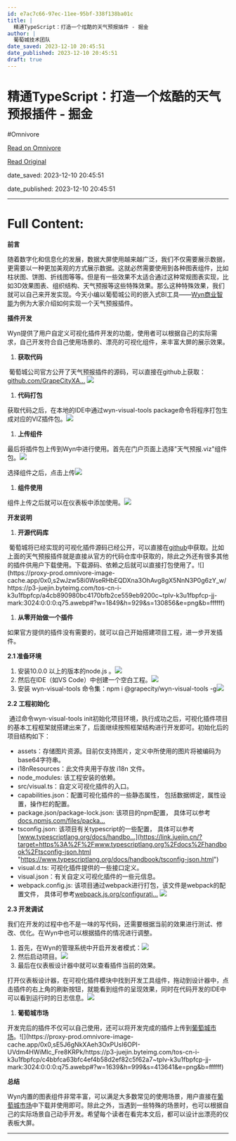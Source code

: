 ```yaml
---
id: e7ac7c66-97ec-11ee-95bf-338f138ba01c
title: |
  精通TypeScript：打造一个炫酷的天气预报插件 - 掘金
author: |
  葡萄城技术团队
date_saved: 2023-12-10 20:45:51
date_published: 2023-12-10 20:45:51
draft: true
---
```


# 精通TypeScript：打造一个炫酷的天气预报插件 - 掘金
#Omnivore

[Read on Omnivore](https://omnivore.app/me/type-script-18c5785a2bb)

[Read Original](https://juejin.cn/post/7310787455111168035)

date_saved: 2023-12-10 20:45:51

date_published: 2023-12-10 20:45:51

--- 

# Full Content: 

**前言**

​ 随着数字化和信息化的发展，数据大屏使用越来越广泛，我们不仅需要展示数据，更需要以一种更加美观的方式展示数据。这就必然需要使用到各种图表组件，比如柱状图、饼图、折线图等等。但是有一些效果不太适合通过这种常规图表实现，比如3D效果图表、组织结构、天气预报等这些特殊效果。那么这种特殊效果，我们就可以自己来开发实现。今天小编以葡萄城公司的嵌入式BI工具——[Wyn商业智能](https://link.juejin.cn/?target=https%3A%2F%2Fwww.grapecity.com.cn%2Fsolutions%2Fwyn "https://www.grapecity.com.cn/solutions/wyn")为例为大家介绍如何实现一个天气预报插件。

**插件开发**

​ Wyn提供了用户自定义可视化插件开发的功能，使用者可以根据自己的实际需求，自己开发符合自己使用场景的、漂亮的可视化组件，来丰富大屏的展示效果。

1. **获取代码**

​ 葡萄城公司官方公开了天气预报插件的源码，可以直接在github上获取：[github.com/GrapeCityXA…](https://link.juejin.cn/?target=https%3A%2F%2Fgithub.com%2FGrapeCityXA%2FWyn-Custom-Visual%2Ftree%2Fmain%2F%255B%25E5%25A4%25A9%25E6%25B0%2594%25E9%25A2%2584%25E6%258A%25A5%255D%28https%3A%2F%2Fgithub.com%2FGrapeCityXA%2FWyn-Custom-Visual%2Ftree%2Fmain%2F%25E5%25A4%25A9%25E6%25B0%2594%25E9%25A2%2584%25E6%258A%25A5%29 "https://github.com/GrapeCityXA/Wyn-Custom-Visual/tree/main/%5B%E5%A4%A9%E6%B0%94%E9%A2%84%E6%8A%A5%5D(https://github.com/GrapeCityXA/Wyn-Custom-Visual/tree/main/%E5%A4%A9%E6%B0%94%E9%A2%84%E6%8A%A5)") ![](https://proxy-prod.omnivore-image-cache.app/0x0,suJapCvdua8K-2-Z2alLOLcviw7SWvu1zswxu_By0O8Y/https://p3-juejin.byteimg.com/tos-cn-i-k3u1fbpfcp/96e8d86f37bf43359ed9deb7695afaae~tplv-k3u1fbpfcp-jj-mark:3024:0:0:0:q75.awebp#?w=1916&h=927&s=131797&e=png&b=fefefe)

1. **代码打包**

获取代码之后，在本地的IDE中通过wyn-visual-tools package命令将程序打包生成对应的VIZ插件包。![](https://proxy-prod.omnivore-image-cache.app/0x0,suZA4CITysq1VBDp8jupF1JT6oyCLq-QBIlWqJK_cGeQ/https://p3-juejin.byteimg.com/tos-cn-i-k3u1fbpfcp/44f5eff83108448db7d5dc076b5f391a~tplv-k3u1fbpfcp-jj-mark:3024:0:0:0:q75.awebp#?w=1917&h=1034&s=183750&e=png&b=191919)

1. **上传组件**

最后将插件包上传到Wyn中进行使用。首先在门户页面上选择"天气预报.viz"组件包。![](https://proxy-prod.omnivore-image-cache.app/0x0,shURBPWSKJjNJY-fokCa87yJeMQcnN46qX1UQa1faNos/https://p3-juejin.byteimg.com/tos-cn-i-k3u1fbpfcp/16395f056be3414aa60374de1a9bc641~tplv-k3u1fbpfcp-jj-mark:3024:0:0:0:q75.awebp#?w=1917&h=930&s=115233&e=png&b=fcfcfc)

选择组件之后，点击上传![](https://proxy-prod.omnivore-image-cache.app/0x0,si3q8pcj-JGWyX3uP3hZLG3HWjlce0DItdOlYjgeAK6A/https://p3-juejin.byteimg.com/tos-cn-i-k3u1fbpfcp/7a58269838504356b93ec8b2b926fa67~tplv-k3u1fbpfcp-jj-mark:3024:0:0:0:q75.awebp#?w=1846&h=932&s=62315&e=png&b=ecf1f5)

1. **组件使用**

组件上传之后就可以在仪表板中添加使用。![](https://proxy-prod.omnivore-image-cache.app/0x0,stbSWUq9TtG-HW0myUag2vOEqXSDxuTQbeyVNgq9pExo/https://p3-juejin.byteimg.com/tos-cn-i-k3u1fbpfcp/2b753cf13c5d4c54ae6f583f5dfe80cf~tplv-k3u1fbpfcp-jj-mark:3024:0:0:0:q75.awebp#?w=1920&h=932&s=222206&e=png&b=ebf0f4)

**开发说明**

1. **开源代码库**

​ 葡萄城将已经实现的可视化插件源码已经公开，可以直接在[github](https://link.juejin.cn/?target=https%3A%2F%2Fgithub.com%2FGrapeCityXA%2FWyn-Custom-Visual%2Ftree%2Fmain "https://github.com/GrapeCityXA/Wyn-Custom-Visual/tree/main")中获取。比如上面的天气预报插件就是直接从官方的代码仓库中获取的，除此之外还有很多其他的插件供用户下载使用。下载源码、依赖之后就可以直接打包使用了。![](https://proxy-prod.omnivore-image-cache.app/0x0,s2wJzw58i0WseRHbEQDXna3OhAvg8gX5NnN3P0g6zY_w/https://p3-juejin.byteimg.com/tos-cn-i-k3u1fbpfcp/a4cb890980bc4170bfb2ce559eb9200c~tplv-k3u1fbpfcp-jj-mark:3024:0:0:0:q75.awebp#?w=1849&h=929&s=130856&e=png&b=ffffff)

1. **从零开始做一个插件**

如果官方提供的插件没有需要的，就可以自己开始搭建项目工程，进一步开发插件。

**2.1 准备环境**

1. 安装10.0.0 以上的版本的node.js 。![](https://proxy-prod.omnivore-image-cache.app/0x0,sm7IUbqBO8ZnaH1qVsQexNcNB89jbtp7lQiLaO0XjlSY/https://p3-juejin.byteimg.com/tos-cn-i-k3u1fbpfcp/e82e7c4ade5a495abade2dfed36ae46b~tplv-k3u1fbpfcp-jj-mark:3024:0:0:0:q75.awebp#?w=978&h=508&s=19575&e=png&b=0c0c0c)
2. 然后在IDE（如VS Code）中创建一个空白工程。![](https://proxy-prod.omnivore-image-cache.app/0x0,sBF7FWNiWmvpyIrrLw1qsXYwtg-eDKDE1atSJEymsiac/https://p3-juejin.byteimg.com/tos-cn-i-k3u1fbpfcp/31b3e2e7c98f44c7b7054e3f9445a072~tplv-k3u1fbpfcp-jj-mark:3024:0:0:0:q75.awebp#?w=1919&h=1040&s=121493&e=png&b=1c1c1c)
3. 安装 wyn-visual-tools 命令集：npm i @grapecity/wyn-visual-tools -g![](https://proxy-prod.omnivore-image-cache.app/0x0,swyFsNu5Sv1ddH6yoysoX6EPSM8VjoG5p6B5ZICvFGTs/https://p3-juejin.byteimg.com/tos-cn-i-k3u1fbpfcp/bdc028a3492b448c9de8876ac02ebbbe~tplv-k3u1fbpfcp-jj-mark:3024:0:0:0:q75.awebp#?w=1913&h=1006&s=134293&e=png&b=1c1c1c)

**2.2 工程初始化**

​ 通过命令wyn-visual-tools init初始化项目环境，执行成功之后，可视化插件项目的基本工程框架就搭建出来了，后面继续按照框架结构进行开发即可。初始化后的项目结构如下：

* assets：存储图片资源。目前仅支持图片，定义中所使用的图片将被编码为base64字符串。
* i18nResources：此文件夹用于存放 i18n 文件。
* node\_modules: 该工程安装的依赖。
* src/visual.ts：自定义可视化插件的入口。
* capabilities.json：配置可视化插件的一些静态属性， 包括数据绑定，属性设置，操作栏的配置。
* package.json/package-lock.json: 该项目的npm配置， 具体可以参考[docs.npmjs.com/files/packa…](https://link.juejin.cn/?target=https%3A%2F%2Fdocs.npmjs.com%2Ffiles%2Fpackage.json "https://docs.npmjs.com/files/package.json")
* tsconfig.json: 该项目有关typescript的一些配置， 具体可以参考[www.typescriptlang.org/docs/handbo…](https://link.juejin.cn/?target=https%3A%2F%2Fwww.typescriptlang.org%2Fdocs%2Fhandbook%2Ftsconfig-json.html "https://www.typescriptlang.org/docs/handbook/tsconfig-json.html")
* visual.d.ts: 可视化插件提供的一些接口定义。
* visual.json：有关自定义可视化插件的一些元信息。
* webpack.config.js: 该项目通过webpack进行打包，该文件是webpack的配置文件， 具体可参考[webpack.js.org/configurati…](https://link.juejin.cn/?target=https%3A%2F%2Fwebpack.js.org%2Fconfiguration%2F "https://webpack.js.org/configuration/") ![](https://proxy-prod.omnivore-image-cache.app/0x0,s8n7PeZyqoNvvLfMbmquL9115jZQjeZ-O2D0GxaZ0YDY/https://p3-juejin.byteimg.com/tos-cn-i-k3u1fbpfcp/c0317f1b3f374983a7b86e7c6c1bc1c4~tplv-k3u1fbpfcp-jj-mark:3024:0:0:0:q75.awebp#?w=1919&h=1033&s=154736&e=png&b=191919)

**2.3 开发调试**

我们在开发的过程中也不是一味的写代码，还需要根据当前的效果进行测试、修改、优化。在Wyn中也可以根据插件的情况进行调整。

1. 首先，在Wyn的管理系统中开启开发者模式：![](https://proxy-prod.omnivore-image-cache.app/0x0,svr_SZjE5Tlq-7IiLrWmqbNrNPKbkePkjzqsoKBSoF_M/https://p3-juejin.byteimg.com/tos-cn-i-k3u1fbpfcp/4e49eadb92d94de489c34e64c22c2350~tplv-k3u1fbpfcp-jj-mark:3024:0:0:0:q75.awebp#?w=1920&h=927&s=154033&e=png&b=14233a)
2. 然后启动项目。![](https://proxy-prod.omnivore-image-cache.app/0x0,sMq926ps6TvvEnjv5ALsd6gLaCFZwkrsNd7d4b4gcYJs/https://p3-juejin.byteimg.com/tos-cn-i-k3u1fbpfcp/42def5d8ed73477699deceb409321f30~tplv-k3u1fbpfcp-jj-mark:3024:0:0:0:q75.awebp#?w=1908&h=1005&s=109959&e=png&b=1a1a1a)
3. 最后在仪表板设计器中就可以查看插件当前的效果。

​ 打开仪表板设计器，在可视化插件模块中找到开发工具组件，拖动到设计器中，点击插件的右上角的刷新按钮，就能看到组件的呈现效果，同时在代码开发的IDE中可以看到运行时的日志信息。![](https://proxy-prod.omnivore-image-cache.app/0x0,s7e7Dq9XA76VJ9IWJEzVqVG2yTB73rgyhc_DH4-0pDIo/https://p3-juejin.byteimg.com/tos-cn-i-k3u1fbpfcp/48786985c13e4f2b8ed6f4a31e6977a3~tplv-k3u1fbpfcp-jj-mark:3024:0:0:0:q75.awebp#?w=1926&h=939&s=270330&e=png&b=ebf0f4)

1. **葡萄城市场**

开发完后的插件不仅可以自己使用，还可以将开发完成的插件上传到[葡萄城市场](https://link.juejin.cn/?target=https%3A%2F%2Fmarketplace.grapecity.com.cn%2Fwyn%5Fhome "https://marketplace.grapecity.com.cn/wyn_home")。![](https://proxy-prod.omnivore-image-cache.app/0x0,sE5J6gNkXAeh3OxPUsI6OPI-UVdm4HWiMlc_Fre8KRPk/https://p3-juejin.byteimg.com/tos-cn-i-k3u1fbpfcp/c4bbfca63bfc4ef4b58d2ef82c5f62a7~tplv-k3u1fbpfcp-jj-mark:3024:0:0:0:q75.awebp#?w=1639&h=999&s=413641&e=png&b=ffffff)

**总结**

​ Wyn内置的图表组件非常丰富，可以满足大多数常见的使用场景，用户直接在[葡萄城市场](https://link.juejin.cn/?target=https%3A%2F%2Fmarketplace.grapecity.com.cn%2Fwyn%5Fhome "https://marketplace.grapecity.com.cn/wyn_home")中下载并使用即可。除此之外，当遇到一些特殊的场景时，也可以根据自己的实际场景自己动手开发。希望每个读者在看完本文后，都可以设计出漂亮的仪表板大屏。

---

